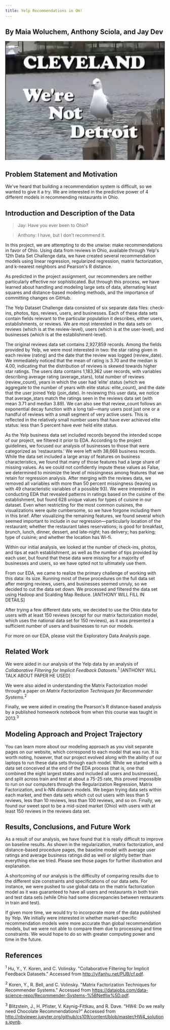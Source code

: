 ```yaml
---
title: Yelp Recommendations in OH!
---
```

## By Maia Woluchem, Anthony Sciola, and Jay Dev

<img src="Cleveland_not_Detroit.png" class="img-responsive" alt="From 'Hastily Made Cleveland Tourism Video: 2nd Attempt.'">


## Problem Statement and Motivation

We've heard that building a recommendation system is difficult, so we wanted to give it a try. We are interested in the predictive power of 4 different models in recommending restaurants in Ohio.

## Introduction and Description of the Data

> Jay: Have you ever been to Ohio?

> Anthony: I have, but I don't recommend it.

In this project, we are attempting to do the unwise: make recommendations in favor of Ohio. Using data from reviews in Ohio, available through Yelp's 12th Data Set Challenge data, we have created several recommendation models using linear regression, regularized regression, matrix factorization, and k-nearest neighbors and Pearson's R distance.

As predicted in the project assignment, our recommenders are neither particularly effective nor sophisticated. But through this process, we have learned about handling and modeling large sets of data, alternating least squares and distance-based modeling methods, and the importance of committing changes on GitHub.

The Yelp Dataset Challenge data consisted of six separate data files: check-ins, photos, tips, reviews, users, and businesses. Each of these data sets contain fields relevant to the particular population it describes, either users, establishments, or reviews. We are most interested in the data sets on reviews (which is at the review-level), users (which is at the user-level), and businesses (which is at the establishment-level).

The original reviews data set contains 2,927,859 records. Among the fields provided by Yelp, we were most interested in two: the star rating given in each review (rating) and the date that the review was logged (review_date). We immediately noticed that the mean of rating is 3.70 and the median is 4.00, indicating that the distribution of reviews is skewed towards higher star ratings. The users data contains 1,183,362 user records, with variables describing average rating (average_stars), total number of reviews (review_count), years in which the user had ‘elite’ status (which we aggregate to the number of years with elite status: elite_count), and the date that the user joined Yelp (join_date). In reviewing this user data, we notice that average_stars match the ratings seen in the reviews data set (with mean 3.71 and median 3.89). We can also see that review_count follows an exponential decay function with a long tail—many users post just one or a handful of reviews with a small segment of very active users. This is reflected in the relatively small number users that have ever achieved elite status: less than 5 percent have ever held elite status.

As the Yelp business data set included records beyond the intended scope of our project, we filtered it prior to EDA. According to the project guidelines, we focused our analysis of businesses to those that were categorized as  ‘restaurants.’ We were left with 38,668 business records. While the data set included a large array of features on business characteristics, we found that many of those features had a large share of missing values. As we could not confidently impute these values as False, we determined to minimize the level of missingness among features that we retain for regression analysis. After merging with the reviews data, we removed all variables with more than 50 percent missingness (leaving us with 49 characteristic variables of a possible 93). We were interested in conducting EDA that revealed patterns in ratings based on the cuisine of the establishment, but found 628 unique values for types of cuisine in our dataset. Even when restricting for the most common cuisines, the visualizations were quite cumbersome, so we have forgone including them in this brief. After visualizing the remaining features, we found several which seemed important to include in our regression—particularly location of the restaurant; whether the restaurant takes reservations; is good for breakfast, brunch, lunch, dinner, dessert, and late-night; has delivery; has parking; type of cuisine; and whether the location has Wi-fi.

Within our initial analysis, we looked at the number of check-ins, photos, and tips at each establishment, as well as the number of tips provided by each user, but found that these data were missing for a majority of businesses and users, so we have opted not to ultimately use them.

From our EDA, we came to realize the primary challenge of working with this data: its size. Running most of these procedures on the full data set after merging reviews, users, and businesses seemed unruly, so we decided to cut the data set down. We processed and filtered the data set using Hadoop and Scalding Map Reduce. [ANTHONY WILL FILL IN DETAILS]

After trying a few different data sets, we decided to use the Ohio data for users with at least 150 reviews (except for our matrix factorization model, which uses the national data set for 150 reviews), as it was presented a sufficient number of users and businesses to run our models.

For more on our EDA, please visit the Exploratory Data Analysis page.

## Related Work

We were aided in our analysis of the Yelp data by an analysis of *Collaborative Filtering for Implicit Feedback Datasets*.<sup>1</sup> [ANTHONY WILL TALK ABOUT PAPER HE USED]

We were also aided in understanding the Matrix Factorization model through a paper on *Matrix Factorization Techniques for Recommender Systems*.<sup>2</sup>

Finally, we were aided in creating the Pearson's R distance-based analysis by a published homework notebook from when this course was taught in 2013.<sup>3</sup>

## Modeling Approach and Project Trajectory

You can learn more about our modeling approach as you visit separate pages on our website, which correspond to each model that was run. It is worth noting, however, that our project evolved along with the ability of our laptops to run these data sets through each model. While we started with a data set conceived at the end of the EDA process (that is, one that combined the eight largest states and included all users and businesses), and split across train and test at about a 75-25 rate, this proved impossible to run on our computers through the Regularization Regression, Matrix Factorization, and k-NN distance models. We began trying data sets within each market, and then data sets which cut out users with less than 5 reviews, less than 10 reviews, less than 100 reviews, and so on. Finally, we found our sweet spot to be a mid-sized market (Ohio) with users with at least 150 reviews in the reviews data set.

## Results, Conclusions, and Future Work

As a result of our analysis, we have found that it is really difficult to improve on baseline results. As shown in the regularization, matrix factorization, and distance-based procedure pages, the baseline model with average user ratings and average business ratings did as well or slightly better than everything else we tried. Please see those pages for further illustration and explanation.

A shortcoming of our analysis is the difficulty of comparing results due to the different size constraints and specifications of our data sets. For instance, we were pushed to use global data on the matrix factorization model as it was guaranteed to have all users and restaurants in both train and test data sets (while Ohio had some discrepancies between restaurants in train and test).

If given more time, we would try to incorporate more of the data published by Yelp. We initially were interested in whether market-specific recommendation models were more accurate than global recommendation models, but we were not able to compare them due to processing and time constraints. We would hope to do so with greater computing power and time in the future.  



## References
<sup>1</sup> Hu, Y., Y. Koren, and C. Volinsky. "Collaborative Filtering for Implicit Feedback Datasets." Accessed from http://yifanhu.net/PUB/cf.pdf.

<sup>2</sup> Koren, Y., R. Bell, and C. Volinsky. "Matrix Factorization Techniques for Recommender Systems." Accessed from https://datajobs.com/data-science-repo/Recommender-Systems-%5BNetflix%5D.pdf.

<sup>3</sup> Blitzstein, J., H. Pfister, V. Kaynig-Fittkau, and R. Dave. "HW4: Do we really need Chocolate Recommendations?" Accessed from http://nbviewer.jupyter.org/github/cs109/content/blob/master/HW4_solutions.ipynb.
